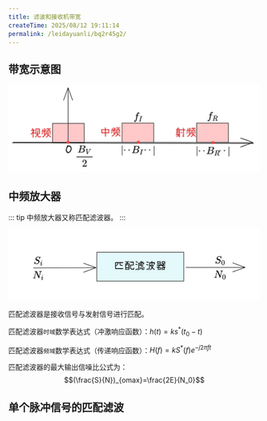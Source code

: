 ```yaml
---
title: 滤波和接收机带宽
createTime: 2025/08/12 19:11:14
permalink: /leidayuanli/bq2r45g2/
---
```


## **带宽示意图**

![带宽示意图](picture/滤波器带宽.jpg)

## **中频放大器**

::: tip 
中频放大器又称匹配滤波器。
:::

![匹配滤波器](picture/匹配滤波器.jpg)

匹配滤波器是接收信号与发射信号进行匹配。

匹配滤波器`时域`数学表达式（冲激响应函数）：$h(t)=ks^*(t_0-t)$

匹配滤波器`频域`数学表达式（传递响应函数）：$H(f)=kS^*(f)e^{-j2\pi ft}$

匹配滤波器的最大输出信噪比公式为：
$$(\frac{S}{N})_{omax}=\frac{2E}{N_0}$$

## **单个脉冲信号的匹配滤波**